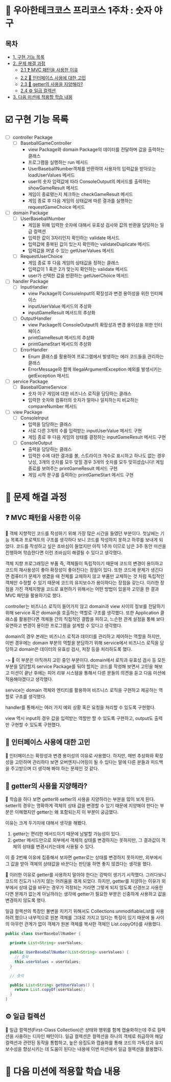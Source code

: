 # :beginner: 우아한테크코스 프리코스 1주차 : 숫자 야구

## 목차

- [1. 구현 기능 목록](#ballotboxwithcheck-구현-기능-목록) <br/>
- [2. 문제 해결 과정](#bookmark_tabs-문제-해결-과정)
  - [2.1 ❓ MVC 패턴을 사용한 이유](#-mvc-패턴을-사용한-이유)
  - [2.2 🤔 인터페이스 사용에 대한 고민](#-인터페이스-사용에-대한-고민)
  - [2.3 🚧 getter의 사용을 지양해라?](#-getter의-사용을-지양해라-)
  - [2.4 ⚙️ 일급 컬렉션](#-일급-컬렉션)
- [3. 다음 미션에 적용할 학습 내용](#ledger-다음-미션에-적용할-학습-내용) <br/>

# :ballot_box_with_check: 구현 기능 목록
- [ ] controller Package
  - [ ] BaseballGameController
    - view Package와 domain Package의 데이터를 전달하며 값을 출력하는 클래스
    - 프로그램을 실행하는 run 메서드
    - UserBaseballNumber객체를 반환하여 사용자의 입력값을 받아오는 loadUserValues 메서드
    - user의 숫자 입력값에 따라 ConsoleOutput의 메서드를 출력하는 showGameResult 메서드
    - 게임이 종료됐는지 체크하는 checkGameResult 메서드
    - 게임 종료 후 다음 게임의 상태값에 따른 결과를 실행하는 requestGameChoice 메서드
    

- [ ] domain Package
  - [ ] UserBaseballNumber
    - 게임을 위해 입력한 숫자에 대해서 유효성 검사와 값의 반환을 담당하는 일급 컬렉션
    - 입력한 값이 3자리인지 확인하는 validate 메서드
    - 입력값에 중복된 값이 있는지 확인하는 validateDuplicate 메서드
    - 입력값을 꺼낼 수 있는 getUserValues 메서드
  - [ ] RequestUserChoice
    - 게임 종료 후 다음 게임의 상태값을 정하는 클래스
    - 입력값이 1 혹은 2가 맞는지 확인하는 validate 메서드
    - user가 선택한 값을 반환하는 getUserChoice 메서드
  

- [ ] handler Package
  - [ ] InputHandler
    - view Package의 ConsoleInput의 확장성과 변경 용이성을 위한 인터페이스
    - inputUserValue 메서드의 추상화
    - inputGameResult 메서드의 추상화
  - [ ] OutputHandler
    - view Package의 ConsoleOutput의 확장성과 변경 용이성을 위한 인터페이스
    - printGameResult 메서드의 추상화
    - printGameStart 메서드의 추상화
  - [ ] ErrorHandler
    - Enum 클래스를 활용하여 프로그램에서 발생하는 에러 코드들을 관리하는 클래스
    - ErrorMessage와 함께 IllegalArgumentException 예외를 발생시키는 getException 메서드
  

- [ ] service Package
  - [ ] BaseballGameService
    - 숫자 야구 게임에 대한 비즈니스 로직을 담당하는 클래스
    - 입력한 숫자와 컴퓨터의 숫자가 얼마나 일치하는지 비교하는 compareNumber 메서드
    

- [ ] view Package
  - [ ] ConsoleInput
    - 입력을 담당하는 클래스
    - 서로 다른 3개의 수를 입력받는 inputUserValue 메서드 구현
    - 게임 종료 후 다음 게임의 상태를 결정하는 inputGameResult 메서드 구현
  - [ ] ConsoleOutput
    - 출력을 담당하는 클래스
    - 입력한 수에 대한 결과를 볼, 스트라이크 개수로 표시하고 하나도 없는 경우 낫싱, 3개의 숫자를 모두 맞힐 경우 3개의 숫자를 모두 맞히셨습니다! 게임 종료를 보여주는 printGameResult 메서드 구현
    - 게임 시작 문구를 출력하는 printGameStart 메서드 구현

# :bookmark_tabs: 문제 해결 과정

## ❓ MVC 패턴을 사용한 이유

🔹 객체 지향적인 코드를 작성하기 위해 가장 많은 시간을 들였던 부분이다. 첫날에는 기능 목록과 프로젝트의 구조를 생각하다 보니 코드를 작성하지 못하고 하루를 보내게 되었다. 코드를 작성하고 싶은 조바심이 들었지만 아직 1주차 이므로 남은 3주 동안 미션을 진행하며 학습한다면 이런 조바심이 해결될 수 있다고 생각했다.

객체 지향 프로그래밍은 부품 즉, 객체들이 독립적이기 때문에 코드의 변경이 용이하고 코드의 재사용성이 좋아 확장성이 좋아진다는 장점이 있다. 또한 코드에 문제가 생긴다면 컴퓨터가 문제가 생겼을 때 전체를 교체하지 않고 부품만 교체하는 것 처럼 독립적인 객체만 수정할 수 있기 때문에 코드의 유지보수가 용이하다는 장점을 갖는다. 이러한 장점을 가진 객체지향을 코드로 표현하기 위해서는 어떤 방법이 있을까 고민을 한 결과 MVC 패턴을 활용하기로 했다. 

controller는 비즈니스 로직이 들어가지 않고 domain과 view 사이의 정보를 전달하기 위해 service 혹은 domain을 호출하는 역할로 구조를 생각했다. 또한 Application 클래스를 활용한다면 객체들 간의 직접적인 결합을 피하고, 느슨한 관계 설정을 통해 보다 유연하고 변경이 용이한 프로그램을 설계할 수 있다고 생각했다.

domain의 경우 본래는 비즈니스 로직과 데이터를 관리하고 제어하는 역할을 하지만, 이번 경우에는 domain 부분의 역할을 분담하기 위해 service에서 비즈니스 로직을 담당하고 domain은 데이터의 유효성 검사, 저장 등을 처리하도록 했다.

-> 🔹 이 부분은 아직까지 고민 중인 부분이다. domain에서 로직과 유효성 검사 등 모든 부분을 담당할지 service Package를 둬야 할지는 코드를 작성해 보면서 고민을 해보고 미션이 끝난 후에는 피어 리뷰 시스템을 통해서 다른 분들의 의견을 듣고 다음 미션에 적용해야겠다고 생각했다.  

service는 domain 객체와 엔티티를 활용하여 비즈니스 로직을 구현하고 제공하는 역할로 구조를 생각했다.

handler를 통해서는 여러 가지 예외 상황 혹은 요청을 처리할 수 있도록 구현했다.

view 역시 input의 경우 값을 입력받는 역할만 할 수 있도록 구현하고, output도 출력만 구현할 수 있도록 구현했다.

## 🤔 인터페이스 사용에 대한 고민

🔹 인터페이스는 확장성과 변경 용이성의 이유로 사용했다. 하지만, 매번 추상화와 확장성을 고민하며 관리하다 보면 오버엔지니어링이 될 수 있다는 말에 다른 분들과 피드백을 주고받으며 더 생각해 봐야 하는 문제인 것 같다.

## 🚧 getter의 사용을 지양해라?

🔹 학습을 하다 보면 getter와 setter의 사용을 지양하라는 부분을 많이 보게 된다. setter의 경우는 명확하게 객체의 상태 값을 변경할 수 있기 때문에 지양해야 한다는 부분은 이해했지만 getter는 왜 포함되는지 이 부분이 궁금했다. 

이유는 크게 두가지에 대해서 생각을 해봤다. 

1. getter는 편리한 메서드이기 때문에 남발할 가능성이 있다.
2. getter 메서드만으로 외부에서 객체의 상태를 변경하지는 못하지만, 그 결과값이 객체의 상태를 변경시키는데에 사용될 수 있다. 

이 중 2번째 이유에 집중해서 보자면 getter로는 상태를 변경하지 못하지만, 외부에서 그 값을 받아 객체의 상태값을 바꾼다는 판단을 하면 좋지 않겠다는 생각을 했다. 

🔹 이러한 이유로 getter를 사용하지 말아야 한다는 강박이 생기기 시작했다. 그러다보니 코드의 진도가 나가지 않는 어려움을 겪게 되었다. 하지만, getter를 지양하는 이유가 외부에서 상태 값을 바꾸는 경우가 걱정되는 거라면 그렇게 되지 않도록 신경쓰고 사용한다면 문제가 없는게 아닐까라는 생각에 getter가 필요한 부분은 신중하게 사용하고 값을 변경하지 않도록 했다. 

일급 컬렉션의 특징인 불변을 지키기 위해서도 Collections.unmodifiableList를 사용하려 했으나 내부적으로 원본 객체를 그대로 가지고 있다는 특징이 있기 때문에 둘 사이의 아무런 관계가 없이 객체가 원본 객체를 복사한 객체인 List.copyOf()를 사용했다.

```java 
public class UserBaseballNumber {

  private List<String> userValues;

  public UserBaseballNumber(List<String> userValues) {
    // 중략
    this.userValues = userValues;
  }

  // 중략

  public List<String> getUserValues() {
    return List.copyOf(userValues);
  }
}

```

## ⚙️ 일급 컬렉션

🔹 일급 컬렉션(First-Class Collection)은 상태와 행위를 함께 캡슐화하는데 주로 컬렉션을 사용하는 디자인 패턴이다. 일급 컬렉션은 컬렉션을 하나의 객체로 취급하여 해당 컬렉션과 관련된 동작을 통합하고, 높은 응집도와 캡슐화를 통해 코드의 가독성과 유지 보수성을 향상시키는 데 도움이 된다는 내용에 이번 미션에서 일급 컬렉션을 활용했다.

# :ledger: 다음 미션에 적용할 학습 내용